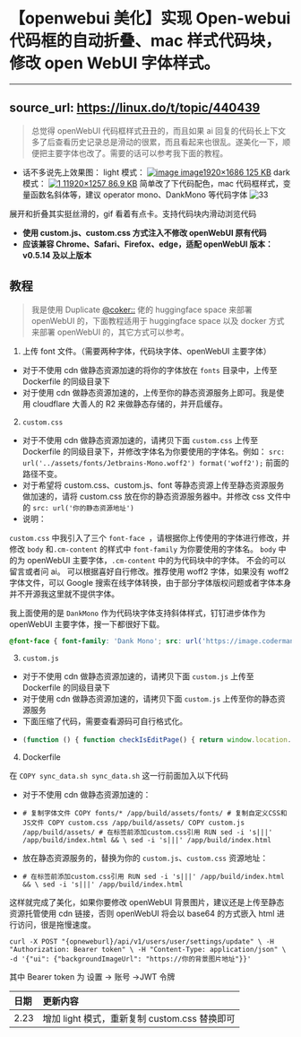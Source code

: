 # 【openwebui 美化】实现 Open-webui 代码框的自动折叠、mac 样式代码块，修改 open WebUI 字体样式。

---
source_url: https://linux.do/t/topic/440439
---

> 总觉得 openWebUI 代码框样式丑丑的，而且如果 ai 回复的代码长上下文多了后查看历史记录总是滑动的很累，而且看起来也很乱。遂美化一下，顺便把主要字体也改了。需要的话可以参考我下面的教程。

 - 话不多说先上效果图：
 light 模式：
 [![image](https://linux.do/uploads/default/optimized/4X/1/1/2/1124ad09dd6173ca893b9f06d22d062594391b4a_2_569x500.jpeg)
image1920×1686 125 KB](https://linux.do/uploads/default/1124ad09dd6173ca893b9f06d22d062594391b4a)
 dark 模式：
 [![1](https://linux.do/uploads/default/optimized/4X/7/0/f/70fd8435bc914ad105996ef15d10d6bd10e3415a_2_690x451.jpeg)
11920×1257 86.9 KB](https://linux.do/uploads/default/70fd8435bc914ad105996ef15d10d6bd10e3415a)
 简单改了下代码配色，mac 代码框样式，变量函数名斜体等，建议 operator mono、DankMono 等代码字体
 ![33](https://linux.do/uploads/default/original/4X/8/8/c/88c4d62a692e0ffb48a5c07994202b3377698466.gif)

 展开和折叠其实挺丝滑的，gif 看着有点卡。支持代码块内滑动浏览代码
 - **使用 custom.js、custom.css 方式注入不修改 openWebUI 原有代码**
 - **应该兼容 Chrome、Safari、Firefox、edge，适配 openWebUI 版本：v0.5.14 及以上版本**

## [](#p-4059527-h-1)教程

> 我是使用 Duplicate [@coker::](/u/coker) 佬的 huggingface space 来部署 openWebUI 的，下面教程适用于 huggingface space 以及 docker 方式来部署 openWebUI 的，其它方式可以参考。

 1. 上传 font 文件。（需要两种字体，代码块字体、openWebUI 主要字体）

 - 对于不使用 cdn 做静态资源加速的将你的字体放在 `fonts` 目录中，上传至 Dockerfile 的同级目录下
 - 对于使用 cdn 做静态资源加速的，上传至你的静态资源服务上即可。我是使用 cloudflare 大善人的 R2 来做静态存储的，并开启缓存。
 2. `custom.css`

 - 对于不使用 cdn 做静态资源加速的，请拷贝下面 `custom.css` 上传至 Dockerfile 的同级目录下，并修改字体名为你要使用的字体名。例如：
 `src: url('../assets/fonts/Jetbrains-Mono.woff2') format('woff2');`
 前面的路径不变。
 - 对于希望将 custom.css、custom.js、font 等静态资源上传至静态资源服务做加速的，请将 custom.css 放在你的静态资源服务器中。并修改 css 文件中的 `src: url('你的静态资源地址')`
 - 说明：

 `custom.css` 中我引入了三个 `font-face `，请根据你上传使用的字体进行修改，并修改 `body` 和`.cm-content` 的样式中 `font-family` 为你要使用的字体名。
 `body` 中的为 openWebUI 主要字体，`.cm-content` 中的为代码块中的字体。
 不会的可以留言或者问 ai。 可以根据喜好自行修改。推荐使用 woff2 字体，如果没有 woff2 字体文件，可以 Google 搜索在线字体转换，由于部分字体版权问题或者字体本身并不开源我这里就不提供字体。

 我上面使用的是 `DankMono` 作为代码块字体支持斜体样式，钉钉进步体作为 openWebUI 主要字体，搜一下都很好下载。
 ``` css
@font-face { font-family: 'Dank Mono'; src: url('https://image.coderman.site/webui/src/DankMono-Regular.woff2') format('woff2'); font-display: swap; font-style: normal; } @font-face { font-family: 'Dank Mono'; src: url('https://image.coderman.site/webui/src/DankMono-Italic.woff2') format('woff2'); font-display: swap; font-style: italic; } @font-face { font-family: 'JinBuTi'; src: url('https://image.coderman.site/webui/src/DingTalk-JinBuTi.woff2') format('woff2'); font-display: swap; } html { scroll-behavior: smooth; } body { font-family: 'JinBuTi', -apple-system, BlinkMacSystemFont, sans-serif; } /* 代码块容器样式 */ .language-javascript, [class*="language-"] { background: #f6f8fa !important; border-radius: 10px !important; box-shadow: 0 10px 30px 0 rgba(0, 0, 0, 0.1) !important; position: relative; margin: 1.2em 0; } .dark .language-javascript, .dark [class*="language-"] { background: #282c34 !important; box-shadow: 0 10px 30px 0 rgba(0, 0, 0, .4) !important; } /* 代码块顶部栏 */ .sticky.top-8 { background: #e1e4e8 !important; height: 40px !important; display: flex; align-items: center; border-radius: 10px 10px 0 0; padding: 0 15px !important; margin-bottom: -59px !important; } .dark .sticky.top-8 { background: #21252b !important; } /* 语言标识 */ .text-text-300 { position: absolute; left: 60px; top: 2px; color: #abb2bf !important; font-size: 17px !important; font-weight: 500 !important; z-index: 11; } .dark .text-text-300 { color: #586069 !important; } /* 顶部按钮样式优化 */ .save-code-button, .copy-code-button, .run-code-button { background: #f8f9fa !important; color: #333 !important; border: 1px solid #d1d5da !important; font-size: 12px !important; padding: 4px 12px !important; border-radius: 4px !important; transition: all 0.2s ease-in-out !important; } .dark .save-code-button, .dark .copy-code-button, .dark .run-code-button { background: #323842 !important; color: #abb2bf !important; border: 1px solid #3e4451 !important; } .save-code-button:hover, .copy-code-button:hover { background: #e9ecef !important; color: #222 !important; } .dark .save-code-button:hover, .dark .copy-code-button:hover { background: #3e4451 !important; color: #fff !important; } /* 代码块顶部装饰圆点 */ .language-javascript::before, [class*="language-"]::before { content: " "; position: absolute; border-radius: 50%; background: #ff5f56; width: 12px; height: 12px; left: 15px; top: 14px; box-shadow: 20px 0 #ffbd2e, 40px 0 #27c93f; z-index: 10; } .dakr .language-javascript::before, .dakr [class*="language-"]::before { background: #fc625d; box-shadow: 20px 0 #fdbc40, 40px 0 #35cd4b; } /* 代码内容区域 */ .cm-content { font-family: 'Dank Mono', -apple-system, BlinkMacSystemFont, Inter, ui-sans-serif, system-ui, 'Segoe UI', Roboto, Ubuntu, Cantarell, 'Noto Sans', sans-serif, 'Helvetica Neue', Arial, 'Apple Color Emoji', 'Segoe UI Emoji', 'Segoe UI Symbol', 'Noto Color Emoji'; font-size: 15px !important; line-height: 1.6em !important; padding: 20px 1.4em 1em 30px !important; color: #24292e !important; } .dark .cm-content { color: #abb2bf !important; } /* 代码语法高亮 */ .cm-line .ͼb { /* 关键字 */ color: #d73a49 !important; } .dark .cm-line .ͼb { color: #c678dd !important; } .cm-line .ͼd { /* 数字 */ color: #a29bfe !important; } .dakr .cm-line .ͼd { color: #e5c07b !important; } .cm-line .ͼe { /* 字符串 */ color: #6a89cc !important; } .dakr .cm-line .ͼe { color: #98c379 !important; } .cm-line .ͼg { /* 变量 */ color: #2ca9e1 !important; font-style: italic; } .dakr .cm-line .ͼg { color: #e3adb9 !important; } /* 代码语法高亮 - 扩展 */ .cm-comment { /* 注释 */ color: #7f848e !important; font-style: italic; } .cm-property { color: #61afef !important; } cm-tag { color: #e06c75 !important; } .cm-attribute { color: #d19a66 !important; } .cm-string { color: #98c379 !important; } .cm-operator { color: #56b6c2 !important; } span.ͼc { color: #7d5fff !important; } span.ͼl { color: #6bddcd !important; } span.ͼt { /* 暗色模式下的逗号 */ color: #ddb078 !important; ; font-style: italic; } span.ͼr { /* 暗色模式下的函数名 */ font-style: italic; } span.ͼf { /* 亮色模式下奇怪的符号 */ color: #70a1ff; } span.ͼm { /* 亮色模式下的注释 */ color: #f29a76; font-style: italic; } span.ͼw { /* 暗色模式下的注释 */ font-style: italic; } /* 滚动条样式 */ .cm-scroller::-webkit-scrollbar { height: 10px !important; width: 10px !important; background-color: #f6f8fa !important; } .dark .cm-scroller::-webkit-scrollbar { background-color: #282c34 !important; } .cm-scroller::-webkit-scrollbar-track { box-shadow: inset 0 0 6px rgba(0, 0, 0, 0.1) !important; border-radius: 10px !important; background-color: #f6f8fa !important; } .dark .cm-scroller::-webkit-scrollbar-track { box-shadow: inset 0 0 6px rgba(0, 0, 0, .3) !important; background-color: #282c34 !important; } .cm-scroller::-webkit-scrollbar-thumb { border-radius: 10px !important; box-shadow: inset 0 0 6px rgba(0, 0, 0, .2) !important; background-color: #d1d5da !important; } .dark .cm-scroller::-webkit-scrollbar-thumb { box-shadow: inset 0 0 6px rgba(0, 0, 0, .5) !important; background-color: #3e4451 !important; } /* 行号栏样式 */ .cm-gutters { background: #f6f8fa !important; border-right: 1px solid #d1d5da !important; color: #586069 !important; padding-right: 10px !important; } .dark .cm-gutters { background: #282c34 !important; border-right: 1px solid #3e4451 !important; color: #495162 !important; } /* 当前行高亮 */ .cm-activeLine { background: #6699ff0b !important; } .cm-gutterElement.cm-activeLineGutter { background-color: #f9d3e3; } .dark .cm-gutterElement.cm-activeLineGutter { background-color: #dd7694; } /* 添加代码选中样式 */ .cm-selectionBackground, .cm-content ::selection { background-color: rgba(122, 129, 255, 0.2) !important; } .cm-line.cm-selected { background-color: rgba(122, 129, 255, 0.2) !important; } /* 选中时的文本颜色保持原样，确保可读性 */ .cm-content ::selection { color: rgba(62, 158, 111, 0.9) !important; } .dark .cm-content ::selection { color: rgba(245, 177, 255, 0.9) !important; } /* 匹配相同结果时的颜色 */ .cm-selectionMatch { background-color: #9c88ff5a !important; } /* 当有多行选中时的样式 */ .cm-selectionLayer>.cm-selectionBackground { background-color: rgba(122, 129, 255, 0.2) !important; } /* 代码块折叠/展开样式添加与修改 */ .cm-scroller { padding-bottom: 40px; background-color: #f6f8fa; } .dark .cm-scroller { background-color: #282c34; } .cm-scroller { overflow: auto !important; } .cm-editor { transition: height 1s cubic-bezier(0.4, 0, 0.2, 1); overflow: hidden !important; } /* 只给超高的代码块添加最大高度和内边距 */ .cm-editor#collapsed { height: 400px; } /* .cm-editor#expanded { padding-bottom: 40px; } */ .code-expand-btn { position: absolute; bottom: 10px; left: 50%; transform: translateX(-50%); display: flex; justify-content: center; align-items: center; padding: 6px 15px; border-radius: 15px; font-size: 12px; cursor: pointer; border: none; color: #666; background: rgba(255, 255, 255, 0.6); backdrop-filter: blur(8px); box-shadow: 0 4px 6px rgba(0, 0, 0, 0.1); -webkit-backdrop-filter: blur(8px); z-index: 11; transition: all 0.3s ease; } .dark .code-expand-btn { background: rgba(45, 45, 45, 0.6); color: #fff; } .code-expand-btn:hover { background: rgba(255, 255, 255, 0.8); backdrop-filter: blur(12px); -webkit-backdrop-filter: blur(12px); transform: translateX(-50%) translateY(-2px); box-shadow: 0 6px 8px rgba(0, 0, 0, 0.15); } .dark .code-expand-btn:hover { background: rgba(45, 45, 45, 0.8); } .code-expand-btn:active { transform: translateX(-50%) translateY(0); box-shadow: 0 2px 4px rgba(0, 0, 0, 0.1); } .code-expand-btn::before { content: "⌄"; display: inline-block; margin-right: 4px; font-size: 14px; transition: transform 0.3s ease; } .code-expand-btn#expanded::before { transform: rotate(180deg); } .code-expand-btn::after { content: "展开代码"; } .code-expand-btn#expanded::after { content: "收起代码"; } /* 渐变遮罩 */ .cm-editor#collapsed::after { content: ''; position: absolute; bottom: 0; left: 0; right: 0; height: 100px; background: linear-gradient(transparent 0%, rgba(255, 255, 255, 0.3) 40%, rgba(255, 255, 255, 0.6) 80%, rgba(255, 255, 255, 0.8) 100%); pointer-events: none; opacity: 0; transition: opacity 0.3s ease; z-index: 10; /* 确保遮罩层覆盖到滚动条 */ width: calc(100% + 17px); /* 17px是标准滚动条宽度 */ } .dark .cm-editor#collapsed::after { background: linear-gradient(transparent 0%, rgba(45, 45, 45, 0.3) 40%, rgba(45, 45, 45, 0.6) 80%, rgba(45, 45, 45, 0.8) 100%); } /* 只在折叠状态显示渐变遮罩 */ .cm-editor#collapsed::after { opacity: 1; } 
 ```
 3. `custom.js`

 - 对于不使用 cdn 做静态资源加速的，请拷贝下面 `custom.js` 上传至 Dockerfile 的同级目录下
 - 对于使用 cdn 做静态资源加速的，请拷贝下面 `custom.js` 上传至你的静态资源服务
 - 下面压缩了代码，需要查看源码可自行格式化。
 - ``` js
   (function () { function checkIsEditPage() { return window.location.href.includes('/functions'); } let isCurrentlyEditPage = checkIsEditPage(); function onRouteChange() { isCurrentlyEditPage = checkIsEditPage(); if (isCurrentlyEditPage) { if (mutationObserverActive) { mutationObserver.disconnect(); mutationObserverActive = false; } } else { initializeAllCodeBlocks(); if (!mutationObserverActive) { mutationObserver.observe(document.body, { childList: true, subtree: true }); mutationObserverActive = true; } } } const originalPushState = history.pushState; history.pushState = function (state, title, url) { originalPushState.apply(history, arguments); onRouteChange(); }; window.addEventListener('popstate', onRouteChange); const observedCodeBlocks = new WeakSet(); const resizeObserver = new ResizeObserver((entries) => { if (isCurrentlyEditPage) return; for (const entry of entries) { const editorRoot = entry.target; if (!editorRoot.classList.contains('cm-editor')) continue; updateCodeBlock(editorRoot); } }); function updateCodeBlock(editorRoot) { if (editorRoot.querySelector('.code-expand-btn')) return; const height = editorRoot.scrollHeight; if (height > 400) { editorRoot.id = 'collapsed'; const expandBtn = document.createElement('button'); expandBtn.className = 'code-expand-btn'; expandBtn.id = 'collapsed'; editorRoot.appendChild(expandBtn); editorRoot.style.height = '400px'; } } function initializeCodeBlock(editorRoot) { if (observedCodeBlocks.has(editorRoot)) return; observedCodeBlocks.add(editorRoot); resizeObserver.observe(editorRoot); updateCodeBlock(editorRoot); } function initializeAllCodeBlocks() { if (isCurrentlyEditPage) return; document.querySelectorAll('.cm-editor').forEach(initializeCodeBlock); } const mutationObserver = new MutationObserver((mutations) => { if (isCurrentlyEditPage) return; let hasNewCodeBlocks = false; mutations.forEach((mutation) => { mutation.addedNodes.forEach((node) => { if (node.nodeType !== 1) return; if (node.classList?.contains('cm-editor')) { initializeCodeBlock(node); hasNewCodeBlocks = true; } else { const matches = node.querySelectorAll?.('.cm-editor') || []; matches.forEach((el) => { initializeCodeBlock(el); hasNewCodeBlocks = true; }); } }); }); if (hasNewCodeBlocks) requestAnimationFrame(initializeAllCodeBlocks); }); let mutationObserverActive = false; document.addEventListener('click', function (evt) { if (!evt.target.classList.contains('code-expand-btn')) return; const editorRoot = evt.target.closest('.cm-editor'); if (!editorRoot) return; const isCollapsed = editorRoot.id === 'collapsed'; requestAnimationFrame(() => { if (isCollapsed) { const scroller = editorRoot.querySelector('.cm-scroller'); editorRoot.style.height = `${scroller.scrollHeight}px`; editorRoot.id = 'expanded'; evt.target.id = 'expanded'; } else { editorRoot.style.height = '400px'; editorRoot.id = 'collapsed'; evt.target.id = 'collapsed'; const scrollTarget = editorRoot.closest('.relative.my-2')?.parentElement; scrollTarget?.scrollIntoView({ behavior: 'smooth', block: 'start' }); } }); }); function init() { isCurrentlyEditPage = checkIsEditPage(); if (!isCurrentlyEditPage) initializeAllCodeBlocks(); mutationObserver.observe(document.body, { childList: true, subtree: true }); mutationObserverActive = true; } if (document.readyState === 'loading') { document.addEventListener('DOMContentLoaded', init); } else { init(); } window.addEventListener('error', (error) => { console.error('Code block error:', error); }); window.addEventListener('unhandledrejection', (event) => { console.error('Unhandled rejection:', event.reason); }); })();
   ```
  
 4. Dockerfile

 在 `COPY sync_data.sh sync_data.sh` 这一行前面加入以下代码

 - 对于不使用 cdn 做静态资源加速的：
 - ```
   # 复制字体文件 COPY fonts/* /app/build/assets/fonts/ # 复制自定义CSS和JS文件 COPY custom.css /app/build/assets/ COPY custom.js /app/build/assets/ # 在标签前添加custom.css引用 RUN sed -i 's|||' /app/build/index.html && \ sed -i 's|||' /app/build/index.html
   ```
 - 放在静态资源服务的，替换为你的 `custom.js`、`custom.css` 资源地址：
 - ```
   # 在标签前添加custom.css引用 RUN sed -i 's|||' /app/build/index.html && \ sed -i 's|||' /app/build/index.html 
   ```
  这样就完成了美化，如果你要修改 openWebUI 背景图片，建议还是上传至静态资源托管使用 cdn 链接，否则 openWebUI 将会以 base64 的方式嵌入 html 进行访问，很是拖慢速度。
  ``` shell
curl -X POST "{opneweburl}/api/v1/users/user/settings/update" \ -H "Authorization: Bearer token" \ -H "Content-Type: application/json" \ -d '{"ui": {"backgroundImageUrl": "https://你的背景图片地址"}}' 
  ```
  
  其中 Bearer token 为 设置 -> 账号 ->JWT 令牌

| 日期 | 更新内容 |
|:---|:---|
| 2.23 | 增加 light 模式，重新复制 custom.css 替换即可 |
